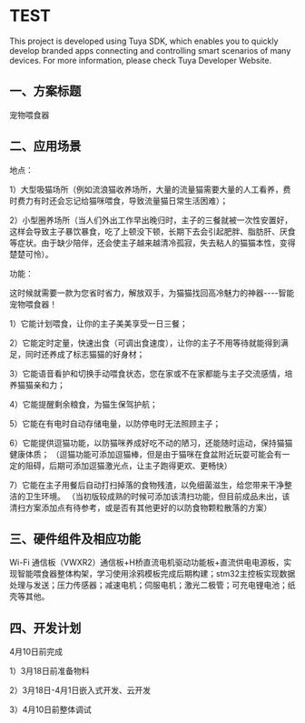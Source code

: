 # TEST
This project is developed using Tuya SDK, which enables you to quickly develop branded apps connecting and controlling smart scenarios of many devices.         For more information, please check Tuya Developer Website.

一、方案标题
----
宠物喂食器

二、应用场景
----

地点：

1）大型吸猫场所（例如流浪猫收养场所，大量的流量猫需要大量的人工看养，费时费力有时还会忘记给猫咪喂食，导致流量猫日常生活困难）；

2）小型圈养场所（当人们外出工作早出晚归时，主子的三餐就被一次性安置好，这样会导致主子暴饮暴食，吃了上顿没下顿，长期下去会引起肥胖、脂肪肝、厌食等症状。由于缺少陪伴，还会使主子越来越清冷孤寂，失去粘人的猫猫本性，变得楚楚可怜）。

功能：

这时候就需要一款为您省时省力，解放双手，为猫猫找回高冷魅力的神器----智能宠物喂食器！

1）它能计划喂食，让你的主子美美享受一日三餐；

2）它能定时定量，快速出食（可调出食速度），让你的主子不用等待就能得到满足，同时还养成了标志猫猫的好身材；

3）它能语音看护和切换手动喂食状态，您在家或不在家都能与主子交流感情，培养猫猫亲和力；

4）它能提醒剩余粮食，为猫生保驾护航；

5）它能在有电时自动存储电量，以防停电时无法照顾主子；

6）它能提供逗猫功能，以防猫咪养成好吃不动的陋习，还能随时运动，保持猫猫健康体质；
（逗猫功能可添加逗猫棒，但是由于猫咪在食盆附近玩耍可能会有一定的阻碍，后期可添加逗猫激光点，让主子跑得更欢、更畅快）

7）它能在主子用餐后自动打扫掉落的食物残渣，以免细菌滋生，给您带来干净整洁的卫生环境。
（当初版较成熟的时候可添加该清扫功能，但目前成品未出，该清扫方案添加点有待参考，或是否有其他更好的以防食物颗粒散落的方案）

三、硬件组件及相应功能
----
Wi-Fi 通信板（VWXR2）通信板+H桥直流电机驱动功能板+直流供电电源板，实现智能喂食器整体构架，学习使用涂鸦模板完成后期构建；stm32主控板实现数据处理与发送；压力传感器；减速电机；伺服电机；激光二极管；可充电锂电池；纸壳等其他。

四、开发计划
----
4月10日前完成

1）3月18日前准备物料

2）3月18日-4月1日嵌入式开发、云开发

3）4月10日前整体调试
